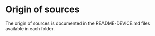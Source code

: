 # Origin of sources

The origin of sources is documented in the README-DEVICE.md files
available in each folder.
